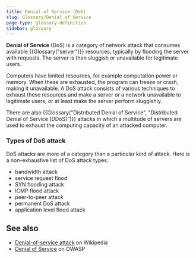 ```yaml
---
title: Denial of Service (DoS)
slug: Glossary/Denial_of_Service
page-type: glossary-definition
sidebar: glossary
---
```


**Denial of Service** (DoS) is a category of network attack that consumes available {{Glossary("server")}} resources, typically by flooding the server with requests. The server is then sluggish or unavailable for legitimate users.

Computers have limited resources, for example computation power or memory. When these are exhausted, the program can freeze or crash, making it unavailable. A DoS attack consists of various techniques to exhaust these resources and make a server or a network unavailable to legitimate users, or at least make the server perform sluggishly.

There are also {{Glossary("Distributed Denial of Service", "Distributed Denial of Service (DDoS)")}} attacks in which a multitude of servers are used to exhaust the computing capacity of an attacked computer.

### Types of DoS attack

DoS attacks are more of a category than a particular kind of attack. Here is a non-exhaustive list of DoS attack types:

- bandwidth attack
- service request flood
- SYN flooding attack
- ICMP flood attack
- peer-to-peer attack
- permanent DoS attack
- application level flood attack

## See also

- [Denial-of-service attack](https://en.wikipedia.org/wiki/Denial-of-service_attack) on Wikipedia
- [Denial of Service](https://owasp.org/www-community/attacks/Denial_of_Service) on OWASP
